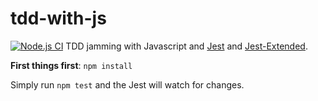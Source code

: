 # tdd-with-js
[![Node.js CI](https://github.com/jamoroch/tdd-with-js/actions/workflows/node.js.yml/badge.svg)](https://github.com/jamoroch/tdd-with-js/actions/workflows/node.js.yml)
TDD jamming with Javascript and [Jest](https://jestjs.io) and [Jest-Extended](https://github.com/jest-community/jest-extended).

**First things first**: `npm install`

Simply run `npm test` and the Jest will watch for changes.
